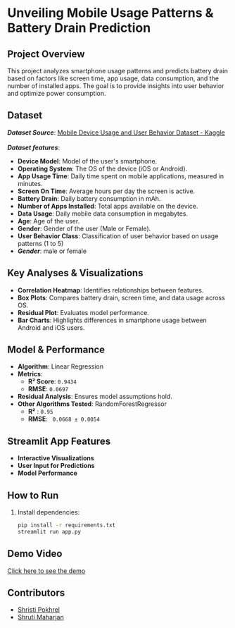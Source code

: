#  Unveiling Mobile Usage Patterns & Battery Drain Prediction  

##  Project Overview  
This project analyzes smartphone usage patterns and predicts battery drain based on factors like screen time, app usage, data consumption, and the number of installed apps. The goal is to provide insights into user behavior and optimize power consumption.  

## Dataset  
***Dataset Source***: [Mobile Device Usage and User Behavior Dataset - Kaggle](https://www.kaggle.com/datasets/valakhorasani/mobile-device-usage-and-user-behavior-dataset) <br> <br>
***Dataset features***:  
- **Device Model**: Model of the user's smartphone.  
- **Operating System**: The OS of the device (iOS or Android).  
- **App Usage Time**: Daily time spent on mobile applications, measured in minutes.  
- **Screen On Time**: Average hours per day the screen is active.  
- **Battery Drain**: Daily battery consumption in mAh.  
- **Number of Apps Installed**: Total apps available on the device.  
- **Data Usage**: Daily mobile data consumption in megabytes.  
- **Age**: Age of the user.  
- **Gender**: Gender of the user (Male or Female).  
- **User Behavior Class**: Classification of user behavior based on usage patterns (1 to 5)  
- ***Gender***: male or female


##  Key Analyses & Visualizations  
- **Correlation Heatmap**: Identifies relationships between features.  
- **Box Plots**: Compares battery drain, screen time, and data usage across OS.  
- **Residual Plot**: Evaluates model performance.  
- **Bar Charts**: Highlights differences in smartphone usage between Android and iOS users.  

## Model & Performance  
- **Algorithm**: Linear Regression  
- **Metrics**:  
  -  **R² Score**: `0.9434`  
  -  **RMSE**: `0.0697`  
- **Residual Analysis**: Ensures model assumptions hold.
- **Other Algorithms Tested**: RandomForestRegressor
   - **R²** : `0.95`
   - **RMSE**: ` 0.0668 ± 0.0054`

##  Streamlit App Features  
-  **Interactive Visualizations**  
-  **User Input for Predictions**  
-  **Model Performance**  

##  How to Run  
1. Install dependencies:  
   ```bash
   pip install -r requirements.txt
   streamlit run app.py
## Demo Video
[Click here to see the demo](https://youtu.be/UlacpIjy57E?si=_RoCjf0XYuqZ4k0B)
 ## Contributors
  
- [Shristi Pokhrel](https://github.com/Shri-29)
- [Shruti Maharjan](https://github.com/shruti-1007)

